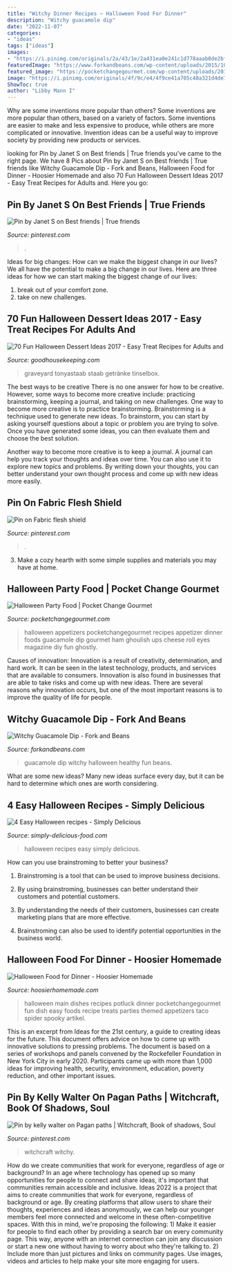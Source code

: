 ```yaml
---
title: "Witchy Dinner Recipes ~ Halloween Food For Dinner"
description: "Witchy guacamole dip"
date: "2022-11-07"
categories:
- "ideas"
tags: ["ideas"]
images:
- "https://i.pinimg.com/originals/2a/43/1e/2a431ea0e241c1d778aaab0de2bfb827.jpg"
featuredImage: "https://www.forkandbeans.com/wp-content/uploads/2015/10/Make-this-Halloween-fun-AND-healthy-with-a-Witchy-Guacamole-Dip.jpg"
featured_image: "https://pocketchangegourmet.com/wp-content/uploads/2012/10/appetizers.jpg"
image: "https://i.pinimg.com/originals/4f/9c/e4/4f9ce41a705c48a321d4de7e4d9da7a1.jpg"
ShowToc: true
author: "Libby Mann I"
---
```



Why are some inventions more popular than others?
Some inventions are more popular than others, based on a variety of factors. Some inventions are easier to make and less expensive to produce, while others are more complicated or innovative. Invention ideas can be a useful way to improve society by providing new products or services.

	

		
looking for Pin by Janet S on Best friends | True friends you've came to the right page. We have 8 Pics about Pin by Janet S on Best friends | True friends like Witchy Guacamole Dip - Fork and Beans, Halloween Food for Dinner - Hoosier Homemade and also 70 Fun Halloween Dessert Ideas 2017 - Easy Treat Recipes for Adults and. Here you go:
		
    
## Pin By Janet S On Best Friends | True Friends

<img loading=lazy src="https://i.pinimg.com/originals/2a/43/1e/2a431ea0e241c1d778aaab0de2bfb827.jpg" onerror="this.onerror=null;this.src='https://tse3.mm.bing.net/th?id=OIP.4bkqAH9E0Cxwo0MgrZ43kAHaFj&amp;pid=15.1';" alt="Pin by Janet S on Best friends | True friends">

_Source: pinterest.com_

>. 

	

Ideas for big changes: How can we make the biggest change in our lives?
We all have the potential to make a big change in our lives. Here are three ideas for how we can start making the biggest change of our lives:
1. break out of your comfort zone.
2. take on new challenges.

    
## 70 Fun Halloween Dessert Ideas 2017 - Easy Treat Recipes For Adults And

<img loading=lazy src="https://hips.hearstapps.com/ghk.h-cdn.co/assets/17/27/1499137006-6a0120a61aa83a970c01b8d1618e21970c-600wi.png?crop=1xw:0.9966777408637874xh;center,top&amp;resize=768:*" onerror="this.onerror=null;this.src='https://tse3.mm.bing.net/th?id=OIP.vJ-gcJ5S3fGH4GubbgqhIwHaLH&amp;pid=15.1';" alt="70 Fun Halloween Dessert Ideas 2017 - Easy Treat Recipes for Adults and">

_Source: goodhousekeeping.com_

>graveyard tonyastaab staab getränke tinselbox. 

	

The best ways to be creative
There is no one answer for how to be creative. However, some ways to become more creative include: practicing brainstorming, keeping a journal, and taking on new challenges.
One way to become more creative is to practice brainstorming. Brainstorming is a technique used to generate new ideas. To brainstorm, you can start by asking yourself questions about a topic or problem you are trying to solve. Once you have generated some ideas, you can then evaluate them and choose the best solution.

Another way to become more creative is to keep a journal. A journal can help you track your thoughts and ideas over time. You can also use it to explore new topics and problems. By writing down your thoughts, you can better understand your own thought process and come up with new ideas more easily.

    
## Pin On Fabric Flesh Shield

<img loading=lazy src="https://i.pinimg.com/originals/9f/56/f3/9f56f3e7c3c0254a7dc69b6c3388ac0c.jpg" onerror="this.onerror=null;this.src='https://tse3.mm.bing.net/th?id=OIP.J8HCkG9TD_S8xLk8MnGvlwHaJ3&amp;pid=15.1';" alt="Pin on Fabric flesh shield">

_Source: pinterest.com_

>. 

	

3. Make a cozy hearth with some simple supplies and materials you may have at home.

    
## Halloween Party Food | Pocket Change Gourmet

<img loading=lazy src="https://pocketchangegourmet.com/wp-content/uploads/2012/10/appetizers.jpg" onerror="this.onerror=null;this.src='https://tse4.mm.bing.net/th?id=OIP.TLIPUrhbkukYcEEBToQTLgHaIH&amp;pid=15.1';" alt="Halloween Party Food | Pocket Change Gourmet">

_Source: pocketchangegourmet.com_

>halloween appetizers pocketchangegourmet recipes appetizer dinner foods guacamole dip gourmet ham ghoulish ups cheese roll eyes magazine diy fun ghostly. 

	

Causes of innovation:
Innovation is a result of creativity, determination, and hard work. It can be seen in the latest technology, products, and services that are available to consumers. Innovation is also found in businesses that are able to take risks and come up with new ideas. There are several reasons why innovation occurs, but one of the most important reasons is to improve the quality of life for people.

    
## Witchy Guacamole Dip - Fork And Beans

<img loading=lazy src="https://www.forkandbeans.com/wp-content/uploads/2015/10/Make-this-Halloween-fun-AND-healthy-with-a-Witchy-Guacamole-Dip.jpg" onerror="this.onerror=null;this.src='https://tse1.mm.bing.net/th?id=OIP.3D2zZKf-eGKUymXROm8DWQHaKZ&amp;pid=15.1';" alt="Witchy Guacamole Dip - Fork and Beans">

_Source: forkandbeans.com_

>guacamole dip witchy halloween healthy fun beans. 

	

What are some new ideas?
Many new ideas surface every day, but it can be hard to determine which ones are worth considering.

    
## 4 Easy Halloween Recipes - Simply Delicious

<img loading=lazy src="https://simply-delicious-food.com/wp-content/uploads/2017/09/halloween-recipes.jpg" onerror="this.onerror=null;this.src='https://tse1.mm.bing.net/th?id=OIP.SvYmyEKly9J3EDA2AvBv9QHaHa&amp;pid=15.1';" alt="4 Easy Halloween recipes - Simply Delicious">

_Source: simply-delicious-food.com_

>halloween recipes easy simply delicious. 

	

How can you use brainstroming to better your business?
1. Brainstroming is a tool that can be used to improve business decisions.
2. By using brainstroming, businesses can better understand their customers and potential customers.

3. By understanding the needs of their customers, businesses can create marketing plans that are more effective.

4. Brainstroming can also be used to identify potential opportunities in the business world.

    
## Halloween Food For Dinner - Hoosier Homemade

<img loading=lazy src="http://hoosierhomemade.com/wp-content/uploads/Halloween-Main-Dishes.jpg" onerror="this.onerror=null;this.src='https://tse2.mm.bing.net/th?id=OIP.nVn6HGDYWIL6tcM42tswTAHaLH&amp;pid=15.1';" alt="Halloween Food for Dinner - Hoosier Homemade">

_Source: hoosierhomemade.com_

>halloween main dishes recipes potluck dinner pocketchangegourmet fun dish easy foods recipe treats parties themed appetizers taco spider spooky artikel. 

	

This is an excerpt from Ideas for the 21st century, a guide to creating ideas for the future. This document offers advice on how to come up with innovative solutions to pressing problems. The document is based on a series of workshops and panels convened by the Rockefeller Foundation in New York City in early 2020. Participants came up with more than 1,000 ideas for improving health, security, environment, education, poverty reduction, and other important issues.

    
## Pin By Kelly Walter On Pagan Paths | Witchcraft, Book Of Shadows, Soul

<img loading=lazy src="https://i.pinimg.com/originals/4f/9c/e4/4f9ce41a705c48a321d4de7e4d9da7a1.jpg" onerror="this.onerror=null;this.src='https://tse4.mm.bing.net/th?id=OIP.wiY24LkRja1-u9xVzsl6RAHaJr&amp;pid=15.1';" alt="Pin by kelly walter on Pagan paths | Witchcraft, Book of shadows, Soul">

_Source: pinterest.com_

>witchcraft witchy. 

	

How do we create communities that work for everyone, regardless of age or background?
In an age where technology has opened up so many opportunities for people to connect and share ideas, it's important that communities remain accessible and inclusive. Ideas 2022 is a project that aims to create communities that work for everyone, regardless of background or age. By creating platforms that allow users to share their thoughts, experiences and ideas anonymously, we can help our younger members feel more connected and welcome in these often-competitive spaces. With this in mind, we're proposing the following: 1) Make it easier for people to find each other by providing a search bar on every community page. This way, anyone with an internet connection can join any discussion or start a new one without having to worry about who they're talking to. 2) Include more than just pictures and links on community pages. Use images, videos and articles to help make your site more engaging for users.

